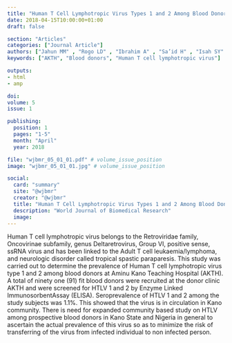 ```yaml
---
title: "Human T Cell Lymphotropic Virus Types 1 and 2 Among Blood Donors in Aminu Kano Teaching Hospital"
date: 2018-04-15T10:00:00+01:00
draft: false

section: "Articles"
categories: ["Journal Article"]
authors: ["Jahun MM" , "Rogo LD" , "Ibrahim A" , "Sa’id H" , "Isah SY" , "Kumurya AS" , "Amadu M"]
keywords: ["AKTH", "Blood donors", "Human T cell lymphotropic virus"]

outputs: 
- html
- amp

doi:
volume: 5
issue: 1

publishing:
  position: 1
  pages: "1-5"
  month: "April"
  year: 2018

file: "wjbmr_05_01_01.pdf" # volume_issue_position
image: "wjbmr_05_01_01.jpg" # volume_issue_position

social:
  card: "summary"
  site: "@wjbmr"
  creator: "@wjbmr"
  title: "Human T Cell Lymphotropic Virus Types 1 and 2 Among Blood Donors in Aminu Kano Teaching Hospital"
  description: "World Journal of Biomedical Research"
  image:
---
```

Human T cell lymphotropic virus belongs to the Retroviridae family, Oncovirinae subfamily, genus
Deltaretrovirus, Group VI, positive sense, ssRNA virus and has been linked to the Adult T cell
leukaemia/lymphoma, and neurologic disorder called tropical spastic paraparesis. This study was carried out
to determine the prevalence of Human T cell lymphotropic virus type 1 and 2 among blood donors at Aminu
Kano Teaching Hospital (AKTH). A total of ninety one (91) fit blood donors were recruited at the donor clinic
AKTH and were screened for HTLV 1 and 2 by Enzyme Linked ImmunosorbentAssay (ELISA).
Seroprevalence of HTLV 1 and 2 among the study subjects was 1.1%. This showed that the virus is in
circulation in Kano community. There is need for expanded community based study on HTLV among
prospective blood donors in Kano State and Nigeria in general to ascertain the actual prevalence of this virus so
as to minimize the risk of transferring of the virus from infected individual to non infected person.